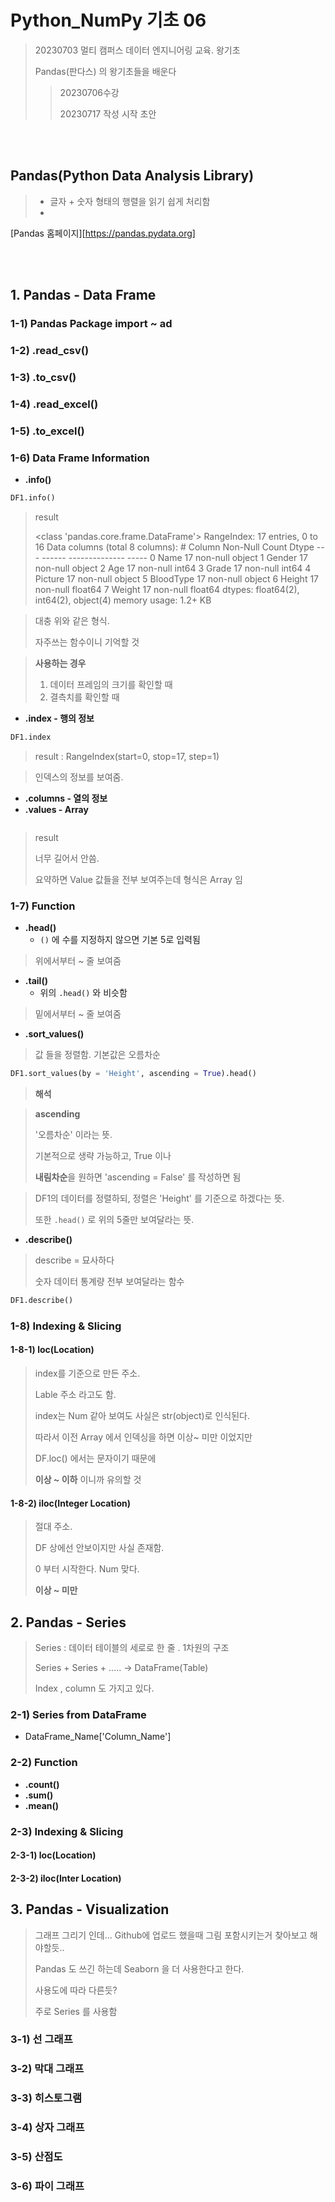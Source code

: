 # Python_NumPy 기초 06

> 20230703 멀티 캠퍼스 데이터 엔지니어링 교육. 왕기초
>
> Pandas(판다스) 의 왕기초들을 배운다
>
> > 20230706수강
> >
> > 20230717 작성 시작 초안

<br>
<br>

## Pandas(Python Data Analysis Library)

> - 글자 + 숫자 형태의 행렬을 읽기 쉽게 처리함
> - 

[Pandas 홈페이지][https://pandas.pydata.org]

<br>
<br>

## 1. Pandas - Data Frame

### 1-1) Pandas Package import ~ ad

### 1-2) .read_csv()

### 1-3) .to_csv()

### 1-4) .read_excel()

### 1-5) .to_excel()

### 1-6) Data Frame Information

- **.info()**

```python
DF1.info()
```

> result
>
> <class 'pandas.core.frame.DataFrame'> RangeIndex: 17 entries, 0 to 16 Data columns (total 8 columns): #   Column     Non-Null Count  Dtype   ---  ------     --------------  -----   0   Name       17 non-null     object  1   Gender     17 non-null     object  2   Age        17 non-null     int64   3   Grade      17 non-null     int64   4   Picture    17 non-null     object  5   BloodType  17 non-null     object  6   Height     17 non-null     float64 7   Weight     17 non-null     float64 dtypes: float64(2), int64(2), object(4) memory usage: 1.2+ KB

> 대충 위와 같은 형식.
>
> 자주쓰는 함수이니 기억할 것

> **사용하는 경우**
>
> 1. 데이터 프레임의 크기를 확인할 때
> 2. 결측치를 확인할 때



- **.index - 행의 정보**

```python
DF1.index
```

> result : RangeIndex(start=0, stop=17, step=1)

> 인덱스의 정보를 보여줌.



- **.columns - 열의 정보**
- **.values - Array**

```python
```

> result
>
> 너무 길어서 안씀.
>
> 요약하면 Value 값들을 전부 보여주는데 형식은 Array 임



### 1-7) Function

- **.head()**
  - `()` 에 수를 지정하지 않으면 기본 5로 입력됨

> 위에서부터 ~ 줄 보여줌



- **.tail()**
  - 위의 `.head()` 와 비슷함

> 밑에서부터 ~ 줄 보여줌



- **.sort_values()**

> 값 들을 정렬함. 기본값은 오름차순

```python
DF1.sort_values(by = 'Height', ascending = True).head()
```

> **해석**

> **ascending**
>
> '오름차순' 이라는 뜻.
>
> 기본적으로 생략 가능하고, True 이나
>
> **내림차순**을 원하면 'ascending = False' 를 작성하면 됨

> DF1의 데이터를 정렬하되, 정렬은 'Height' 를 기준으로 하겠다는 뜻.
>
> 또한 `.head()` 로 위의 5줄만 보여달라는 뜻.



- **.describe()**

> describe = 묘사하다
>
> 숫자 데이터 통계량 전부 보여달라는 함수

```python
DF1.describe()
```



### 1-8) Indexing & Slicing

#### 1-8-1) loc(Location)

> index를 기준으로 만든 주소.
>
> Lable 주소 라고도 함.
>
> index는 Num 같아 보여도 사실은 str(object)로 인식된다.
>
> 따라서 이전 Array 에서 인덱싱을 하면 이상~ 미만 이었지만
>
> DF.loc() 에서는 문자이기 때문에
>
> **이상 ~ 이하** 이니까 유의할 것



#### 1-8-2) iloc(Integer Location)

> 절대 주소.
>
> DF 상에선 안보이지만 사실 존재함.
>
> 0 부터 시작한다. Num 맞다.
>
> **이상 ~ 미만**



## 2. Pandas - Series

> Series : 데이터 테이블의 세로로 한 줄 . 1차원의 구조
>
> Series + Series + ..... -> DataFrame(Table)
>
> Index , column 도 가지고 있다.



### 2-1) Series from DataFrame

- DataFrame_Name['Column_Name']



### 2-2) Function

- **.count()**
- **.sum()**
- **.mean()**



### 2-3) Indexing & Slicing



#### 2-3-1) loc(Location)

#### 2-3-2) iloc(Inter Location)



## 3. Pandas - Visualization

> 그래프 그리기 인데... Github에 업로드 했을때 그림 포함시키는거 찾아보고 해야할듯..
>
> Pandas 도 쓰긴 하는데 Seaborn 을 더 사용한다고 한다.
>
> 사용도에 따라 다른듯?
>
> 주로 Series 를 사용함



### 3-1) 선 그래프



### 3-2) 막대 그래프



### 3-3) 히스토그램



### 3-4) 상자 그래프



### 3-5) 산점도



### 3-6) 파이 그래프



